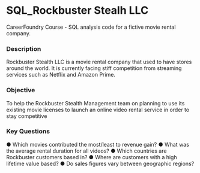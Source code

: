 # SQL_Rockbuster Stealh LLC
CareerFoundry Course - SQL analysis code for a fictive movie rental company.

### Description
Rockbuster Stealth LLC is a movie rental company
that used to have stores around the world. It is currently facing stiff competition from streaming services such as Netflix and Amazon Prime.

### Objective
To help the Rockbuster Stealth Management team on planning to use its existing movie licenses to launch an online video rental service in order to stay competitive

### Key Questions

● Which movies contributed the most/least to revenue gain?
● What was the average rental duration for all videos?
● Which countries are Rockbuster customers based in?
● Where are customers with a high lifetime value based?
● Do sales figures vary between geographic regions?
